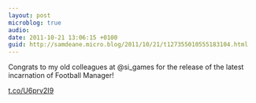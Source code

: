 ```yaml
---
layout: post
microblog: true
audio: 
date: 2011-10-21 13:06:15 +0100
guid: http://samdeane.micro.blog/2011/10/21/t127355010555183104.html
---
```

Congrats to my old colleagues at @si_games for the release of the latest incarnation of Football Manager!

 [t.co/U6prv2I9](http://t.co/U6prv2I9)

